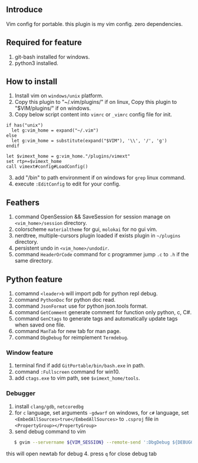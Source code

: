 ## Introduce

Vim config for portable.
this plugin is my vim config. zero dependencies.

## Required for feature

1. git-bash installed for windows.
2. python3 installed.

## How to install

1. Install vim on `windows/unix` platform.
2. Copy this plugin to "~/.vim/plugins/" if on linux,
   Copy this plugin to "$VIM/plugins/" if on windows.
3. Copy below script content into `vimrc` or `_vimrc` config file for init.

```vimscript
if has("unix")
  let g:vim_home = expand("~/.vim")
else
  let g:vim_home = substitute(expand("$VIM"), '\\', '/', 'g')
endif

let $vimext_home = g:vim_home."/plugins/vimext"
set rtp+=$vimext_home
call vimext#config#LoadConfig()
```

3. add "<git-bash-home>/bin" to path environment if on windows for `grep` linux command.
4. execute `:EditConfig` to edit for your config.

## Feathers

1. command OpenSession && SaveSession for session manage on `<vim_home>/session` directory.
2. colorscheme `materialtheme` for gui, `molokai` for no gui vim.
3. nerdtree, multiple-cursors plugin loaded if exists plugin in `~/plugins` directory.
4. persistent undo in `<vim_home>/undodir`.
5. command `HeaderOrCode` command for c programmer jump `.c` to `.h` if the same directory.

## Python feature
1. comamnd `<leader>b` will import pdb for python repl debug.
2. command `PythonDoc` for python doc read.
3. command `JsonFormat` use for python json.tools format.
4. command `GetComment` generate comment for function only python, c, C#.
5. command `GenCtags` to generate tags and automatically update tags when saved one file.
6. command `ManTab` for new tab for man page.
7. command `DbgDebug` for reimplement `Termdebug`.

### Window feature
1. terminal find if add `GitPortable/bin/bash.exe` in path.
2. command `:Fullscreen` command for win10.
3. add `ctags.exe` to vim path, see `$vimext_home/tools`.

### Debugger
1. install `clang/gdb`, `netcoredbg`
2. for `c` language, set arguments `-gdwarf` on windows,
   for `c#` language, set `<EmbedAllSources>true</EmbedAllSources>` to `.csproj` file in `<PropertyGroup></PropertyGroup>`
3. send debug command to vim
```bash
   $ gvim --servername ${VIM_SESSION} --remote-send ':DbgDebug ${DEBUGGER} ${ARGS}<cr>'
```
   this will open newtab for debug
4. press `q` for close debug tab
